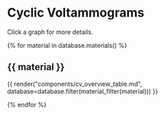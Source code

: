 # Cyclic Voltammograms

Click a graph for more details.

{% for material in database.materials() %}

## {{ material }}

{{ render("components/cv_overview_table.md", database=database.filter(material_filter(material))) }}

{% endfor %}
